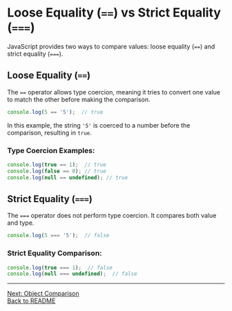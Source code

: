 # Loose Equality (`==`) vs Strict Equality (`===`)

JavaScript provides two ways to compare values: loose equality (`==`) and strict equality (`===`).

## Loose Equality (`==`)
The `==` operator allows type coercion, meaning it tries to convert one value to match the other before making the comparison.

```javascript
console.log(5 == '5');  // true
```

In this example, the string `'5'` is coerced to a number before the comparison, resulting in `true`.

### Type Coercion Examples:
```javascript
console.log(true == 1);  // true
console.log(false == 0); // true
console.log(null == undefined); // true
```

## Strict Equality (`===`)
The `===` operator does not perform type coercion. It compares both value and type.

```javascript
console.log(5 === '5');  // false
```

### Strict Equality Comparison:
```javascript
console.log(true === 1);  // false
console.log(null === undefined);  // false
```

---
[Next: Object Comparison](./object_comparison.md)  
[Back to README](./README.md)